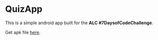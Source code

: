 # QuizApp
This is a simple android app built for the **ALC  #7DaysofCodeChallenge**.

Get apk file [here](https://drive.google.com/file/d/1NpHLCc5zYR-aTpHhf1zVMvGM4szmRX_O/view?usp=sharing).
